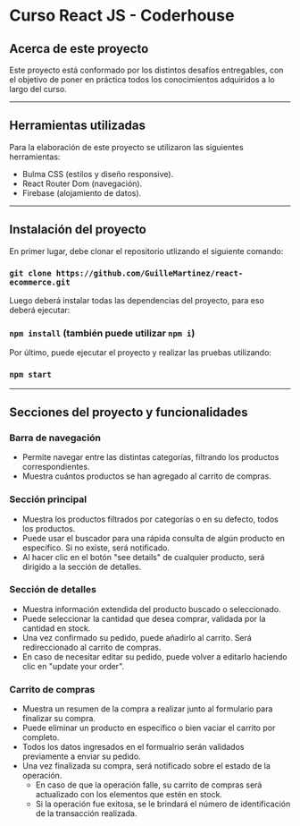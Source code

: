 # Curso React JS - Coderhouse

## Acerca de este proyecto

Este proyecto está conformado por los distintos desafíos entregables, con el objetivo de poner en práctica
todos los conocimientos adquiridos a lo largo del curso.

<hr>

## Herramientas utilizadas

Para la elaboración de este proyecto se utilizaron las siguientes herramientas:

- Bulma CSS (estilos y diseño responsive).
- React Router Dom (navegación).
- Firebase (alojamiento de datos).

<hr>

## Instalación del proyecto

En primer lugar, debe clonar el repositorio utlizando el siguiente comando:

### `git clone https://github.com/GuilleMartinez/react-ecommerce.git`

Luego deberá instalar todas las dependencias del proyecto, para eso deberá ejecutar:

### `npm install` (también puede utilizar `npm i`)

Por último, puede ejecutar el proyecto y realizar las pruebas utilizando:

### `npm start`

<hr>

## Secciones del proyecto y funcionalidades

### Barra de navegación

- Permite navegar entre las distintas categorías, filtrando los productos correspondientes.
- Muestra cuántos productos se han agregado al carrito de compras.

### Sección principal

- Muestra los productos filtrados por categorías o en su defecto, todos los productos.
- Puede usar el buscador para una rápida consulta de algún producto en específico. Si no existe, será notificado.
- Al hacer clic en el botón "see details" de cualquier producto, será dirigido a la sección de detalles.

### Sección de detalles

- Muestra información extendida del producto buscado o seleccionado.
- Puede seleccionar la cantidad que desea comprar, validada por la cantidad en stock.
- Una vez confirmado su pedido, puede añadirlo al carrito. Será redireccionado al carrito de compras.
- En caso de necesitar editar su pedido, puede volver a editarlo haciendo clic en "update your order".

### Carrito de compras

- Muestra un resumen de la compra a realizar junto al formulario para finalizar su compra.
- Puede eliminar un producto en específico o bien vaciar el carrito por completo.
- Todos los datos ingresados en el formualrio serán validados previamente a enviar su pedido.
- Una vez finalizada su compra, será notificado sobre el estado de la operación.
  - En caso de que la operación falle, su carrito de compras será actualizado con los elementos que estén en stock.
  - Si la operación fue exitosa, se le brindará el número de identificación de la transacción realizada.
